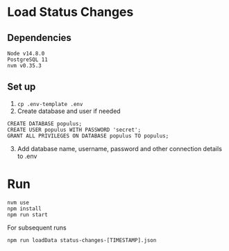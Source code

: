 # Load Status Changes

## Dependencies
```
Node v14.8.0
PostgreSQL 11
nvm v0.35.3
```

## Set up
1. `cp .env-template .env`
2. Create database and user if needed 
```
CREATE DATABASE populus;
CREATE USER populus WITH PASSWORD 'secret';
GRANT ALL PRIVILEGES ON DATABASE populus TO populus;
```
3. Add database name, username, password and other connection details to .env

# Run 
```
nvm use 
npm install
npm run start
```

For subsequent runs
```
npm run loadData status-changes-[TIMESTAMP].json
```
 
